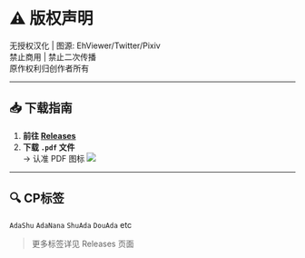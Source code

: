 # ⚠️ 版权声明
无授权汉化 | 图源: EhViewer/Twitter/Pixiv  
禁止商用 | 禁止二次传播  
原作权利归创作者所有

---

## 📥 下载指南
1. **前往 [Releases](https://github.com/Sor9ryLooo/Persona4-localized-save/releases)**
2. **下载 `.pdf` 文件**  
   → 认准 PDF 图标 ![](https://img.icons8.com/ios/50/pdf.png)

---

## 🔍 CP标签
`AdaShu` `AdaNana` `ShuAda` `DouAda` etc

> 更多标签详见 Releases 页面

